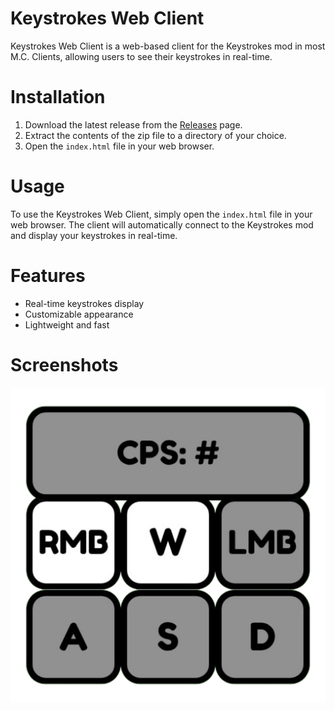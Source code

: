 # Keystrokes Web Client
Keystrokes Web Client is a web-based client for the Keystrokes mod in most M.C. Clients, allowing users to see their keystrokes in real-time.
# Installation
1. Download the latest release from the [Releases](https://github.com/yourusername/yourrepository/releases) page.
2. Extract the contents of the zip file to a directory of your choice.
3. Open the `index.html` file in your web browser.
# Usage
To use the Keystrokes Web Client, simply open the `index.html` file in your web browser. The client will automatically connect to the Keystrokes mod and display your keystrokes in real-time.
# Features
- Real-time keystrokes display
- Customizable appearance
- Lightweight and fast
# Screenshots
<img src="./Images/512.png" alt="example pic">
